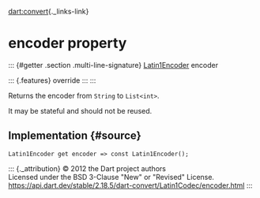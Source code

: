 [dart:convert](../../dart-convert/dart-convert-library){._links-link}

encoder property
================

::: {#getter .section .multi-line-signature}
[Latin1Encoder](../latin1encoder-class) encoder

::: {.features}
override
:::
:::

Returns the encoder from `String` to `List<int>`.

It may be stateful and should not be reused.

Implementation {#source}
--------------

``` {.language-dart data-language="dart"}
Latin1Encoder get encoder => const Latin1Encoder();
```

::: {._attribution}
© 2012 the Dart project authors\
Licensed under the BSD 3-Clause \"New\" or \"Revised\" License.\
<https://api.dart.dev/stable/2.18.5/dart-convert/Latin1Codec/encoder.html>
:::
